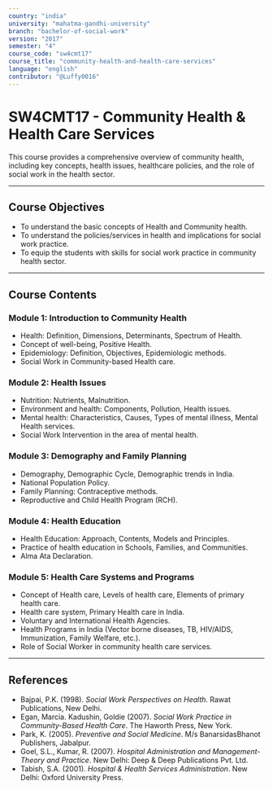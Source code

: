 ```yaml
---
country: "india"
university: "mahatma-gandhi-university"
branch: "bachelor-of-social-work"
version: "2017"
semester: "4"
course_code: "sw4cmt17"
course_title: "community-health-and-health-care-services"
language: "english"
contributor: "@Luffy0016"
---
```

# SW4CMT17 - Community Health & Health Care Services

This course provides a comprehensive overview of community health, including key concepts, health issues, healthcare policies, and the role of social work in the health sector.

---
## Course Objectives

* To understand the basic concepts of Health and Community health.
* To understand the policies/services in health and implications for social work practice.
* To equip the students with skills for social work practice in community health sector.

---
## Course Contents

### Module 1: Introduction to Community Health  
* Health: Definition, Dimensions, Determinants, Spectrum of Health.
* Concept of well-being, Positive Health.
* Epidemiology: Definition, Objectives, Epidemiologic methods.
* Social Work in Community-based Health care.

### Module 2: Health Issues  
* Nutrition: Nutrients, Malnutrition.
* Environment and health: Components, Pollution, Health issues.
* Mental health: Characteristics, Causes, Types of mental illness, Mental Health services.
* Social Work Intervention in the area of mental health.

### Module 3: Demography and Family Planning  
* Demography, Demographic Cycle, Demographic trends in India.
* National Population Policy.
* Family Planning: Contraceptive methods.
* Reproductive and Child Health Program (RCH).

### Module 4: Health Education  
* Health Education: Approach, Contents, Models and Principles.
* Practice of health education in Schools, Families, and Communities.
* Alma Ata Declaration.

### Module 5: Health Care Systems and Programs  
* Concept of Health care, Levels of health care, Elements of primary health care.
* Health care system, Primary Health care in India.
* Voluntary and International Health Agencies.
* Health Programs in India (Vector borne diseases, TB, HIV/AIDS, Immunization, Family Welfare, etc.).
* Role of Social Worker in community health care services.

---
## References
* Bajpai, P.K. (1998). *Social Work Perspectives on Health*. Rawat Publications, New Delhi.
* Egan, Marcia. Kadushin, Goldie (2007). *Social Work Practice in Community-Based Health Care*. The Haworth Press, New York.
* Park, K. (2005). *Preventive and Social Medicine*. M/s BanarsidasBhanot Publishers, Jabalpur.
* Goel, S.L., Kumar, R. (2007). *Hospital Administration and Management- Theory and Practice*. New Delhi: Deep & Deep Publications Pvt. Ltd.
* Tabish, S.A. (2001). *Hospital & Health Services Administration*. New Delhi: Oxford University Press.